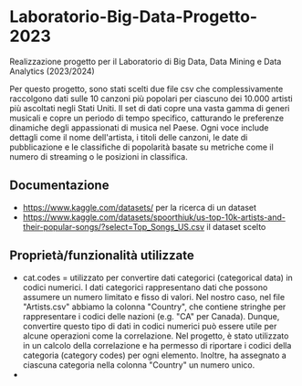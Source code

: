 # Laboratorio-Big-Data-Progetto-2023
Realizzazione progetto per il Laboratorio di Big Data, Data Mining e Data Analytics (2023/2024)

Per questo progetto, sono stati scelti due file csv che complessivamente raccolgono dati sulle 10 canzoni più popolari per ciascuno dei 10.000 artisti più ascoltati negli Stati Uniti.
Il set di dati copre una vasta gamma di generi musicali e copre un periodo di tempo specifico, catturando le preferenze dinamiche degli appassionati di musica nel Paese. Ogni voce include dettagli come il nome dell'artista, i titoli delle canzoni, le date di pubblicazione e le classifiche di popolarità basate su metriche come il numero di streaming o le posizioni in classifica. 

## Documentazione
- https://www.kaggle.com/datasets/ per la ricerca di un dataset 
- https://www.kaggle.com/datasets/spoorthiuk/us-top-10k-artists-and-their-popular-songs/?select=Top_Songs_US.csv il dataset scelto

## Proprietà/funzionalità utilizzate
- cat.codes = utilizzato per convertire dati categorici (categorical data) in codici numerici. I dati categorici rappresentano dati che possono assumere un numero limitato e fisso di valori. Nel nostro caso, nel file "Artists.csv" abbiamo la colonna "Country", che contiene stringhe per rappresentare i codici delle nazioni (e.g. "CA" per Canada). Dunque, convertire questo tipo di dati in codici numerici può essere utile per alcune operazioni come la correlazione. Nel progetto, è stato utilizzato in un calcolo della correlazione e ha permesso di riportare i codici della categoria (category codes) per ogni elemento. Inoltre, ha assegnato a ciascuna categoria nella colonna "Country" un numero unico.
- 
